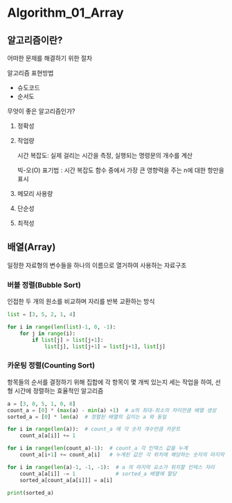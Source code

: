# Algorithm_01_Array



## 알고리즘이란?

어떠한 문제를 해결하기 위한 절차



알고리즘 표현방법

* 슈도코드
* 순서도



무엇이 좋은 알고리즘인가?

 1. 정확성

 2. 작업량

    시간 복잡도: 실제 걸리는 시간을 측정, 실행되는 명령문의 개수를 계산

    빅-오(O) 표기법 : 시간 복잡도 함수 중에서 가장 큰 영향력을 주는 n에 대한 항만을 표시

 3. 메모리 사용량

 4. 단순성

 5. 최적성



## 배열(Array)

일정한 자료형의 변수들을 하나의 이름으로 열거하여 사용하는 자료구조



### 버블 정렬(Bubble Sort)

인접한 두 개의 원소를 비교하며 자리를 반복 교환하는 방식



```python
list = [3, 5, 2, 1, 4]

for i in range(len(list)-1, 0, -1):
    for j in range(i):
        if list[j] > list[j+1]:
            list[j], list[j+1] = list[j+1], list[j]
```



### 카운팅 정렬(Counting Sort)

항목들의 순서를 결정하기 위해 집합에 각 항목이 몇 개씩 있는지 세는 작업을 하여, 선형 시간에 정렬하는 효율적인 알고리즘



```python
a = [3, 0, 5, 1, 0, 8]
count_a = [0] * (max(a) - min(a) +1)  # a의 최대-최소의 차이만큼 배열 생성
sorted_a = [0] * len(a)  # 정렬된 배열의 길이는 a 와 동일

for i in range(len(a)):  # count_a 에 각 숫자 개수만큼 카운트
    count_a[a[i]] += 1

for i in range(len(count_a)-1):  # count_a 각 인덱스 값을 누계
    count_a[i+1] += count_a[i]   # 누계된 값은 각 위치에 해당하는 숫자의 마지막 자리

for i in range(len(a)-1, -1, -1):  # a 의 마지막 요소가 위치할 인덱스 자리
    count_a[a[i]] -= 1			   # sorted_a 배열에 할당
    sorted_a[count_a[a[i]]] = a[i]

print(sorted_a)
```